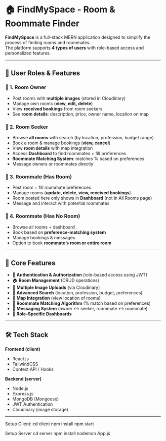 # 🏠 FindMySpace - Room & Roommate Finder

**FindMySpace** is a full-stack MERN application designed to simplify the process of finding rooms and roommates.  
The platform supports **4 types of users** with role-based access and personalized features.

---

## 👥 User Roles & Features

### 🔹 1. Room Owner
- Post rooms with **multiple images** (stored in Cloudinary)
- Manage own rooms (**view, edit, delete**)
- View **received bookings** from room seekers
- See **room details**: description, price, owner name, location on map

### 🔹 2. Room Seeker
- Browse **all rooms** with search (by location, profession, budget range)
- Book a room & manage bookings (**view, cancel**)
- View **room details** with map integration
- Access **Dashboard** to find roommates + fill preferences
- **Roommate Matching System**: matches % based on preferences
- Message owners or roommates directly

### 🔹 3. Roommate (Has Room)
- Post room + fill roommate preferences
- Manage rooms (**update, delete, view, received bookings**)
- Room posted here only shows in **Dashboard** (not in All Rooms page)
- Message and interact with potential roommates

### 🔹 4. Roommate (Has No Room)
- Browse all rooms + dashboard
- Book based on **preference-matching system**
- Manage bookings & messages
- Option to book **roommate’s room or entire room**

---

## 🚀 Core Features
- 🔐 **Authentication & Authorization** (role-based access using JWT)
- 🏠 **Room Management** (CRUD operations)
- 📸 **Multiple Image Uploads** (via Cloudinary)
- 🔎 **Advanced Search** (location, profession, budget, preferences)
- 📍 **Map Integration** (view location of rooms)
- 🤝 **Roommate Matching Algorithm** (% match based on preferences)
- 💬 **Messaging System** (owner ↔ seeker, roommate ↔ roommate)
- 📂 **Role-Specific Dashboards**

---

## 🛠️ Tech Stack
**Frontend (client)**  
- React.js  
- TailwindCSS  
- Context API / Hooks  

**Backend (server)**  
- Node.js  
- Express.js  
- MongoDB (Mongoose)  
- JWT Authentication  
- Cloudinary (image storage)  

---
Setup Client:
cd client
npm install
npm start

Setup Server
cd server
npm install
nodemon App.js


